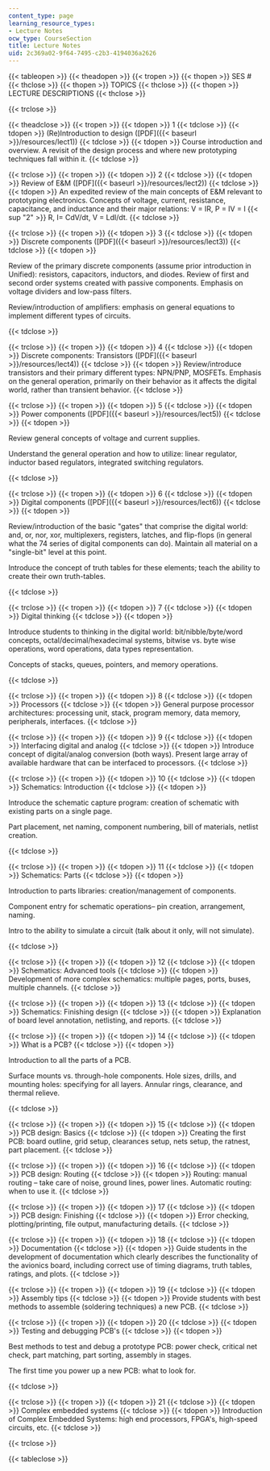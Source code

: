 ```yaml
---
content_type: page
learning_resource_types:
- Lecture Notes
ocw_type: CourseSection
title: Lecture Notes
uid: 2c369a02-9f64-7495-c2b3-4194036a2626
---
```


{{< tableopen >}}
{{< theadopen >}}
{{< tropen >}}
{{< thopen >}}
SES #
{{< thclose >}}
{{< thopen >}}
TOPICS
{{< thclose >}}
{{< thopen >}}
LECTURE DESCRIPTIONS
{{< thclose >}}

{{< trclose >}}

{{< theadclose >}}
{{< tropen >}}
{{< tdopen >}}
1
{{< tdclose >}}
{{< tdopen >}}
(Re)Introduction to design ([PDF]({{< baseurl >}}/resources/lect1))
{{< tdclose >}}
{{< tdopen >}}
Course introduction and overview. A revisit of the design process and where new prototyping techniques fall within it.
{{< tdclose >}}

{{< trclose >}}
{{< tropen >}}
{{< tdopen >}}
2
{{< tdclose >}}
{{< tdopen >}}
Review of E&M ([PDF]({{< baseurl >}}/resources/lect2))
{{< tdclose >}}
{{< tdopen >}}
An expedited review of the main concepts of E&M relevant to prototyping electronics. Concepts of voltage, current, resistance, capacitance, and inductance and their major relations: V = IR, P = IV = I {{< sup "2" >}} R, I= CdV/dt, V = LdI/dt.
{{< tdclose >}}

{{< trclose >}}
{{< tropen >}}
{{< tdopen >}}
3
{{< tdclose >}}
{{< tdopen >}}
Discrete components ([PDF]({{< baseurl >}}/resources/lect3))
{{< tdclose >}}
{{< tdopen >}}


Review of the primary discrete components (assume prior introduction in Unified): resistors, capacitors, inductors, and diodes. Review of first and second order systems created with passive components. Emphasis on voltage dividers and low-pass filters.

Review/introduction of amplifiers: emphasis on general equations to implement different types of circuits.


{{< tdclose >}}

{{< trclose >}}
{{< tropen >}}
{{< tdopen >}}
4
{{< tdclose >}}
{{< tdopen >}}
Discrete components: Transistors ([PDF]({{< baseurl >}}/resources/lect4))
{{< tdclose >}}
{{< tdopen >}}
Review/introduce transistors and their primary different types: NPN/PNP, MOSFETs. Emphasis on the general operation, primarily on their behavior as it affects the digital world, rather than transient behavior.
{{< tdclose >}}

{{< trclose >}}
{{< tropen >}}
{{< tdopen >}}
5
{{< tdclose >}}
{{< tdopen >}}
Power components ([PDF]({{< baseurl >}}/resources/lect5))
{{< tdclose >}}
{{< tdopen >}}


Review general concepts of voltage and current supplies.

Understand the general operation and how to utilize: linear regulator, inductor based regulators, integrated switching regulators.


{{< tdclose >}}

{{< trclose >}}
{{< tropen >}}
{{< tdopen >}}
6
{{< tdclose >}}
{{< tdopen >}}
Digital components ([PDF]({{< baseurl >}}/resources/lect6))
{{< tdclose >}}
{{< tdopen >}}


Review/introduction of the basic "gates" that comprise the digital world: and, or, nor, xor, multiplexers, registers, latches, and flip-flops (in general what the 74 series of digital components can do). Maintain all material on a "single-bit" level at this point.

Introduce the concept of truth tables for these elements; teach the ability to create their own truth-tables.


{{< tdclose >}}

{{< trclose >}}
{{< tropen >}}
{{< tdopen >}}
7
{{< tdclose >}}
{{< tdopen >}}
Digital thinking
{{< tdclose >}}
{{< tdopen >}}


Introduce students to thinking in the digital world: bit/nibble/byte/word concepts, octal/decimal/hexadecimal systems, bitwise vs. byte wise operations, word operations, data types representation.

Concepts of stacks, queues, pointers, and memory operations.


{{< tdclose >}}

{{< trclose >}}
{{< tropen >}}
{{< tdopen >}}
8
{{< tdclose >}}
{{< tdopen >}}
Processors
{{< tdclose >}}
{{< tdopen >}}
General purpose processor architectures: processing unit, stack, program memory, data memory, peripherals, interfaces.
{{< tdclose >}}

{{< trclose >}}
{{< tropen >}}
{{< tdopen >}}
9
{{< tdclose >}}
{{< tdopen >}}
Interfacing digital and analog
{{< tdclose >}}
{{< tdopen >}}
Introduce concept of digital/analog conversion (both ways). Present large array of available hardware that can be interfaced to processors.
{{< tdclose >}}

{{< trclose >}}
{{< tropen >}}
{{< tdopen >}}
10
{{< tdclose >}}
{{< tdopen >}}
Schematics: Introduction
{{< tdclose >}}
{{< tdopen >}}


Introduce the schematic capture program: creation of schematic with existing parts on a single page.

Part placement, net naming, component numbering, bill of materials, netlist creation.


{{< tdclose >}}

{{< trclose >}}
{{< tropen >}}
{{< tdopen >}}
11
{{< tdclose >}}
{{< tdopen >}}
Schematics: Parts
{{< tdclose >}}
{{< tdopen >}}


Introduction to parts libraries: creation/management of components.

Component entry for schematic operations– pin creation, arrangement, naming.

Intro to the ability to simulate a circuit (talk about it only, will not simulate).


{{< tdclose >}}

{{< trclose >}}
{{< tropen >}}
{{< tdopen >}}
12
{{< tdclose >}}
{{< tdopen >}}
Schematics: Advanced tools
{{< tdclose >}}
{{< tdopen >}}
Development of more complex schematics: multiple pages, ports, buses, multiple channels.
{{< tdclose >}}

{{< trclose >}}
{{< tropen >}}
{{< tdopen >}}
13
{{< tdclose >}}
{{< tdopen >}}
Schematics: Finishing design
{{< tdclose >}}
{{< tdopen >}}
Explanation of board level annotation, netlisting, and reports.
{{< tdclose >}}

{{< trclose >}}
{{< tropen >}}
{{< tdopen >}}
14
{{< tdclose >}}
{{< tdopen >}}
What is a PCB?
{{< tdclose >}}
{{< tdopen >}}


Introduction to all the parts of a PCB.

Surface mounts vs. through-hole components. Hole sizes, drills, and mounting holes: specifying for all layers. Annular rings, clearance, and thermal relieve.


{{< tdclose >}}

{{< trclose >}}
{{< tropen >}}
{{< tdopen >}}
15
{{< tdclose >}}
{{< tdopen >}}
PCB design: Basics
{{< tdclose >}}
{{< tdopen >}}
Creating the first PCB: board outline, grid setup, clearances setup, nets setup, the ratnest, part placement.
{{< tdclose >}}

{{< trclose >}}
{{< tropen >}}
{{< tdopen >}}
16
{{< tdclose >}}
{{< tdopen >}}
PCB design: Routing
{{< tdclose >}}
{{< tdopen >}}
Routing: manual routing – take care of noise, ground lines, power lines. Automatic routing: when to use it.
{{< tdclose >}}

{{< trclose >}}
{{< tropen >}}
{{< tdopen >}}
17
{{< tdclose >}}
{{< tdopen >}}
PCB design: Finishing
{{< tdclose >}}
{{< tdopen >}}
Error checking, plotting/printing, file output, manufacturing details.
{{< tdclose >}}

{{< trclose >}}
{{< tropen >}}
{{< tdopen >}}
18
{{< tdclose >}}
{{< tdopen >}}
Documentation
{{< tdclose >}}
{{< tdopen >}}
Guide students in the development of documentation which clearly describes the functionality of the avionics board, including correct use of timing diagrams, truth tables, ratings, and plots.
{{< tdclose >}}

{{< trclose >}}
{{< tropen >}}
{{< tdopen >}}
19
{{< tdclose >}}
{{< tdopen >}}
Assembly tips
{{< tdclose >}}
{{< tdopen >}}
Provide students with best methods to assemble (soldering techniques) a new PCB.
{{< tdclose >}}

{{< trclose >}}
{{< tropen >}}
{{< tdopen >}}
20
{{< tdclose >}}
{{< tdopen >}}
Testing and debugging PCB's
{{< tdclose >}}
{{< tdopen >}}


Best methods to test and debug a prototype PCB: power check, critical net check, part matching, part sorting, assembly in stages.

The first time you power up a new PCB: what to look for.


{{< tdclose >}}

{{< trclose >}}
{{< tropen >}}
{{< tdopen >}}
21
{{< tdclose >}}
{{< tdopen >}}
Complex embedded systems
{{< tdclose >}}
{{< tdopen >}}
Introduction of Complex Embedded Systems: high end processors, FPGA's, high-speed circuits, etc.
{{< tdclose >}}

{{< trclose >}}

{{< tableclose >}}